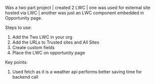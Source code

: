 Was a two part project | 
created 2 LWC | 
one was used for external site hosted via LWC | 
another was just an LWC component embedded in Opportunity page.

Steps to use:
  1. Add the Two LWC in your org
  2. Add the URLs to Trusted sites and All Sites
  3. Create custom fields
  4. Place the LWC on opportunity page

Key points:
  1. Used fetch as it is a weather api performs better saving time for backend call
